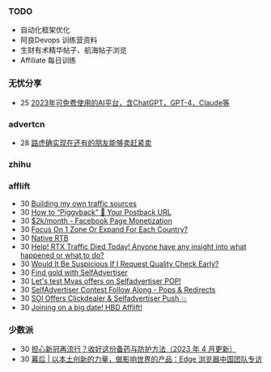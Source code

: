 ### TODO
-  自动化框架优化
-  阿良Devops 训练营资料
-  生财有术精华帖子、航海帖子浏览
-  Affiliate 每日训练

### 无忧分享
<!-- ruyo:START -->
-  25 [2023年可免费使用的AI平台，含ChatGPT，GPT-4，Claude等](https://51.ruyo.net/18350.html)<!-- ruyo:END -->

### advertcn
<!-- advertcn:START -->
-  28 [路虎确实现在还有的朋友能够卖赶紧卖](https://www.advertcn.com/forum.php?mod=viewthread&tid=110139)<!-- advertcn:END -->

### zhihu
<!-- zhihu:START -->
<!-- zhihu:END -->

### afflift
<!-- afflift:START -->
-  30 [Building my own traffic sources](https://afflift.com/f/threads/building-my-own-traffic-sources.10721/)
-  30 [How to “Piggyback” 🐷 Your Postback URL](https://afflift.com/f/threads/how-to-%E2%80%9Cpiggyback%E2%80%9D-%F0%9F%90%B7-your-postback-url.9986/)
-  30 [$2k/month - Facebook Page Monetization](https://afflift.com/f/threads/2k-month-facebook-page-monetization.10637/)
-  30 [Focus On 1 Zone Or Expand For Each Country?](https://afflift.com/f/threads/focus-on-1-zone-or-expand-for-each-country.10851/)
-  30 [Native RTB](https://afflift.com/f/threads/native-rtb.10841/)
-  30 [Help! RTX Traffic Died Today! Anyone have any insight into what happened or what to do?](https://afflift.com/f/threads/help-rtx-traffic-died-today-anyone-have-any-insight-into-what-happened-or-what-to-do.10847/)
-  30 [Would It Be Suspicious If I Request Quality Check Early?](https://afflift.com/f/threads/would-it-be-suspicious-if-i-request-quality-check-early.10849/)
-  30 [Find gold with SelfAdvertiser](https://afflift.com/f/threads/find-gold-with-selfadvertiser.10784/)
-  30 [Let&#39;s test Mvas offers on Selfadvertiser POP!](https://afflift.com/f/threads/lets-test-mvas-offers-on-selfadvertiser-pop.10795/)
-  30 [SelfAdvertiser Contest Follow Along - Pops &amp; Redirects](https://afflift.com/f/threads/selfadvertiser-contest-follow-along-pops-redirects.10813/)
-  30 [SOI Offers Clickdealer &amp; Selfadvertiser Push 💥](https://afflift.com/f/threads/soi-offers-clickdealer-selfadvertiser-push-%F0%9F%92%A5.10846/)
-  30 [Joining on a big date! HBD Afflift!](https://afflift.com/f/threads/joining-on-a-big-date-hbd-afflift.10850/)<!-- afflift:END -->

### 少数派
<!-- sspai:START -->
-  30 [担心新冠再流行？收好这份备药与防护方法（2023 年 4 月更新）](https://sspai.com/post/77155)
-  30 [幕后 | 以本土创新的力量，做影响世界的产品：Edge 浏览器中国团队专访](https://sspai.com/post/79495)<!-- sspai:END -->
